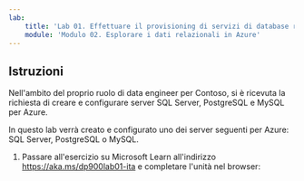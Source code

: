 ```yaml
---
lab:
    title: 'Lab 01. Effettuare il provisioning di servizi di database relazionale di Azure'
    module: 'Modulo 02. Esplorare i dati relazionali in Azure'
---
```


## Istruzioni
Nell'ambito del proprio ruolo di data engineer per Contoso, si è ricevuta la richiesta di creare e configurare server SQL Server, PostgreSQL e MySQL per Azure.

In questo lab verrà creato e configurato uno dei server seguenti per Azure: SQL Server, PostgreSQL o MySQL.

1.	Passare all'esercizio su Microsoft Learn all'indirizzo https://aka.ms/dp900lab01-ita e completare l'unità nel browser: 
